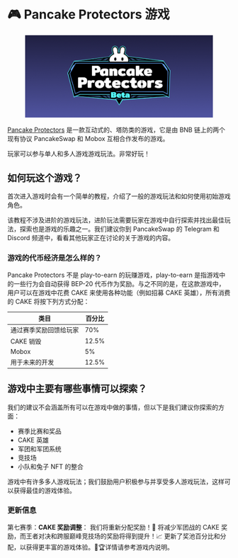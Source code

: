 # 🎮 Pancake Protectors 游戏

<figure><img src="../../.gitbook/assets/logo (1).png" alt=""><figcaption></figcaption></figure>

[Pancake Protectors](https://protectors.pancakeswap.finance/) 是一款互动式的、塔防类的游戏，它是由 BNB 链上的两个现有协议 PancakeSwap 和 Mobox 互相合作发布的游戏。

玩家可以参与单人和多人游戏游戏玩法。非常好玩！&#x20;

## 如何玩这个游戏？

首次进入游戏时会有一个简单的教程，介绍了一般的游戏玩法和如何使用初始游戏角色。&#x20;

该教程不涉及进阶的游戏玩法，进阶玩法需要玩家在游戏中自行探索并找出最佳玩法，探索也是游戏的乐趣之一。我们建议你到 PancakeSwap 的 Telegram 和 Discord 频道中，看看其他玩家正在讨论的关于游戏的内容。&#x20;

### 游戏的代币经济是怎么样的？&#x20;

Pancake Protectors 不是 play-to-earn 的玩赚游戏，play-to-earn 是指游戏中的一些行为会自动获得 BEP-20 代币作为奖励。与之不同的是，在这款游戏中，用户可以在游戏中花费 CAKE 来使用各种功能（例如招募 CAKE 英雄），所有消费的 CAKE 将按下列方式分配：

| 类目          | 百分比   |
| ----------- | ----- |
| 通过赛季奖励回馈给玩家 | 70%   |
| CAKE 销毁     | 12.5% |
| Mobox       | 5%    |
| 用于未来的开发     | 12.5% |

## 游戏中主要有哪些事情可以探索？&#x20;

我们的建议不会涵盖所有可以在游戏中做的事情，但以下是我们建议你探索的方面：&#x20;

* 赛季比赛和奖品&#x20;
* CAKE 英雄&#x20;
* 军团和军团系统&#x20;
* 竞技场&#x20;
* 小队和兔子 NFT 的整合&#x20;

游戏中有许多多人游戏玩法；我们鼓励用户积极参与并享受多人游戏玩法，这样可以获得最佳的游戏体验。

### 更新信息&#x20;

第七赛季：**CAKE 奖励调整**： 我们将重新分配奖励！🎂 将减少军团战的 CAKE 奖励，而王者对决和跨服巅峰竞技场的奖励将得到提升！📈 更新了奖池百分比和分配，以获得更丰富的游戏体验。🥧🏆详情请参考游戏内说明。

